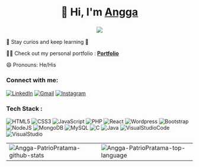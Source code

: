 <!---
- 👋 Hi, I’m @Angga-PatrioPratama
- 👀 I’m interested in ...
- 🌱 I’m currently learning ...
- 💞️ I’m looking to collaborate on ...
- 📫 How to reach me ...
--->

<!---
Angga-PatrioPratama/Angga-PatrioPratama is a ✨ special ✨ repository because its `README.md` (this file) appears on your GitHub profile.
You can click the Preview link to take a look at your changes.
--->

<p align="center">
<h1 align="center">👋 Hi, I'm <a href="" target="_blank"> Angga </a></h1>
<h3 align="center"> <img src="https://readme-typing-svg.herokuapp.com?color=0357F7&lines=Full+Stack+Developer" align="center" /> </h3>
</p>

 👀 Stay curios and keep learning 🚀

<!--  💬 Ask me about ** Backend Web Development, Node js, MongoDB** -->

 👨‍💻 Check out my personal portfolio : **<a href="https://angga-portfolio.vercel.app/" target="_blank">Portfolio</a>** 

 😄 Pronouns: He/His

<h3 align="left">Connect with me:</h3>
<div align="left">
  <a href="https://www.linkedin.com/in/angga-patrio-pratama-74b037209/"><img alt="LinkedIn" src="https://img.shields.io/badge/linkedin-%230077B5.svg?style=for-the-badge&logo=linkedin&logoColor=white"/></a>
  <a target="_blank" href="mailto:anggapatriopratama@gmail.com"><img alt="Gmail" src="https://img.shields.io/badge/Gmail-D14836?style=for-the-badge&logo=gmail&logoColor=white"/></a>
   <a target="_blank" href="https://www.instagram.com/mrappt"><img alt="Instagram" src="https://img.shields.io/badge/Instagram-E4405F?style=for-the-badge&logo=instagram&logoColor=white"/></a>
<!--   <a href=""><img alt="Telegram" src="https://img.shields.io/badge/Telegram-2CA5E0?style=for-the-badge&logo=telegram&logoColor=white" /></a> -->
</div>

<h3 align="left">Tech Stack :</h3>
<div align="left">
 <img alt="HTML5" src="https://img.shields.io/badge/html5-%23E34F26.svg?style=for-the-badge&logo=html5&logoColor=white"/>
 <img alt="CSS3" src="https://img.shields.io/badge/css3-%231572B6.svg?style=for-the-badge&logo=css3&logoColor=white"/> 
 <img alt="JavaScript" src="https://img.shields.io/badge/javascript-%23323330.svg?style=for-the-badge&logo=javascript&logoColor=%23F7DF1E"/>
 <img alt="PHP" src ="https://img.shields.io/badge/php-%23777BB4.svg?style=for-the-badge&logo=php&logoColor=white/">
 <img alt="React" src ="https://img.shields.io/badge/react-%2320232a.svg?style=for-the-badge&logo=react&logoColor=%2361DAFB/">
 <img alt="Wordpress" src ="https://img.shields.io/badge/WordPress-%23117AC9.svg?style=for-the-badge&logo=WordPress&logoColor=white/">
 <img alt="Bootstrap" src="https://img.shields.io/badge/bootstrap-%23563D7C.svg?style=for-the-badge&logo=bootstrap&logoColor=white"/>
 <img alt="NodeJS" src="https://img.shields.io/badge/node.js-%2343853D.svg?style=for-the-badge&logo=node-dot-js&logoColor=white"/>
 <!-- <img alt="ExpressJS" src="https://img.shields.io/badge/Express.js-000000?style=for-the-badge&logo=express&logoColor=white"/> -->
 <img alt="MongoDB" src ="https://img.shields.io/badge/MongoDB-4EA94B?style=for-the-badge&logo=mongodb&logoColor=white"/>
 <img alt="MySQL" src ="https://img.shields.io/badge/mysql-%2300f.svg?style=for-the-badge&logo=mysql&logoColor=white/">
 <img alt="C" src ="https://img.shields.io/badge/c-%2300599C.svg?style=for-the-badge&logo=c&logoColor=white/">
 <img alt="Java" src ="https://img.shields.io/badge/java-%23ED8B00.svg?style=for-the-badge&logo=java&logoColor=white/">
 <img alt="VisualStudioCode" src ="https://img.shields.io/badge/Visual%20Studio%20Code-0078d7.svg?style=for-the-badge&logo=visual-studio-code&logoColor=white/">
 <img alt="VisualStudio" src ="https://img.shields.io/badge/Visual%20Studio-5C2D91.svg?style=for-the-badge&logo=visual-studio&logoColor=white/">

 <table>
  <tr>
    <td><img src="https://github-readme-stats.vercel.app/api?username=Angga-PatrioPratama&include_all_commits=true&count_private=true&show_icons=true&theme=dark&locale=en" alt="Angga-PatrioPratama-github-stats" /></td>
    <td><img src="https://github-readme-stats.vercel.app/api/top-langs?username=Angga-PatrioPratama&show_icons=true&theme=dark&locale=en&layout=compact" alt="Angga-PatrioPratama-top-language" /></td>
  </tr>
</table>
